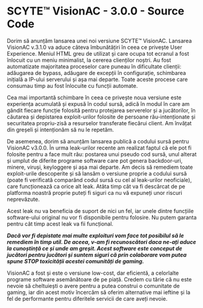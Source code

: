 # SCYTE™ VisionAC - 3.0.0 - Source Code

Dorim să anunțăm lansarea unei noi versiune SCYTE™ VisionAC. Lansarea VisionAC v.3.1.0 va aduce câteva îmbunătățiri în ceea ce privește User Experience. Meniul HTML greu de utilizat și care ocupa tot ecranul a fost înlocuit cu un meniu minimalist, la cererea clienților noștri. Au fost automatizate majoritatea proceselor care puneau în dificultate clienții: adăugarea de bypass, adăugare de excepții în configurație, schimbarea inițială a IP-ului serverului și așa mai departe. Toate aceste procese care consumau timp au fost înlocuite cu funcții automate. 

Cea mai importantă schimbare în ceea ce privește noua versiune este experiența acumulată și expusă în codul sursă, adică în modul în care am gândit fiecare funcție folosită pentru protejarea serverelor și a jucătorilor, în căutarea și depistarea exploit-urilor folosite de persoane rău-intenționate și securitatea propriu-zisă a resurselor transferate fiecărui client. Am învățat din greșeli și intenționăm să nu le repetăm.

De asemenea, dorim să anunțăm lansarea publică a codului sursă pentru VisionAC v3.0.0. În urma leak-urilor recente am realizat faptul că ele pot fi folosite pentru a face mult rău: postarea unui pseudo cod sursă, unul alterat și umplut de diferite programe software care pot genera backdoor-uri, minere, viruși, keyloggere și așa mai departe. Am decis să remediem toate exploit-urile descoperite și să lansăm o versiune proprie a codului sursă (poate fi verificată comparând codul sursă cu cel al leak-urilor neoficiale), care funcționează ca orice alt leak. Atâta timp cât va fi descărcat de pe platforma noastră proprie puteți fi siguri ca nu vă expuneți unor riscuri neprevăzute.

Acest leak nu va beneficia de suport de nici un fel, iar unele dintre funcțiile software-ului original nu vor fi disponibile pentru folosire. Nu putem garanta pentru cât timp acest leak va fii funcțional.

***Dacă vor fi depistate mai multe exploituri vom face tot posibilul să le remediem în timp util. De aceea, v-am fi recunoscători daca ne-ați aduce la cunoștință ce și unde am greșit. Acest software este conceput de jucători pentru jucători și suntem siguri că prin colaborare vom putea spune STOP toxicității acestei comunități de gaming.***

VisionAC a fost și este o versiune low-cost, dar eficientă, a celorlalte programe software asemănătoare de pe piață. Credem cu tărie că nu este nevoie să cheltuiești o avere pentru a putea construi o comunitate de gaming, iar din acest motiv încercăm să oferim alternative mai ieftine și la fel de performante pentru diferitele servicii de care aveți nevoie.

